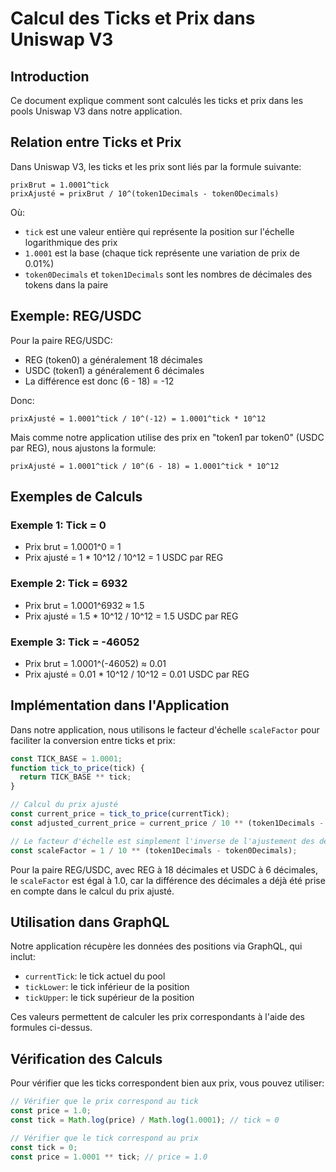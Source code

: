 # Calcul des Ticks et Prix dans Uniswap V3

## Introduction

Ce document explique comment sont calculés les ticks et prix dans les pools Uniswap V3 dans notre application.

## Relation entre Ticks et Prix

Dans Uniswap V3, les ticks et les prix sont liés par la formule suivante:

```
prixBrut = 1.0001^tick
prixAjusté = prixBrut / 10^(token1Decimals - token0Decimals)
```

Où:

- `tick` est une valeur entière qui représente la position sur l'échelle logarithmique des prix
- `1.0001` est la base (chaque tick représente une variation de prix de 0.01%)
- `token0Decimals` et `token1Decimals` sont les nombres de décimales des tokens dans la paire

## Exemple: REG/USDC

Pour la paire REG/USDC:

- REG (token0) a généralement 18 décimales
- USDC (token1) a généralement 6 décimales
- La différence est donc (6 - 18) = -12

Donc:

```
prixAjusté = 1.0001^tick / 10^(-12) = 1.0001^tick * 10^12
```

Mais comme notre application utilise des prix en "token1 par token0" (USDC par REG), nous ajustons la formule:

```
prixAjusté = 1.0001^tick / 10^(6 - 18) = 1.0001^tick * 10^12
```

## Exemples de Calculs

### Exemple 1: Tick = 0

- Prix brut = 1.0001^0 = 1
- Prix ajusté = 1 \* 10^12 / 10^12 = 1 USDC par REG

### Exemple 2: Tick = 6932

- Prix brut = 1.0001^6932 ≈ 1.5
- Prix ajusté = 1.5 \* 10^12 / 10^12 = 1.5 USDC par REG

### Exemple 3: Tick = -46052

- Prix brut = 1.0001^(-46052) ≈ 0.01
- Prix ajusté = 0.01 \* 10^12 / 10^12 = 0.01 USDC par REG

## Implémentation dans l'Application

Dans notre application, nous utilisons le facteur d'échelle `scaleFactor` pour faciliter la conversion entre ticks et prix:

```javascript
const TICK_BASE = 1.0001;
function tick_to_price(tick) {
  return TICK_BASE ** tick;
}

// Calcul du prix ajusté
const current_price = tick_to_price(currentTick);
const adjusted_current_price = current_price / 10 ** (token1Decimals - token0Decimals);

// Le facteur d'échelle est simplement l'inverse de l'ajustement des décimales
const scaleFactor = 1 / 10 ** (token1Decimals - token0Decimals);
```

Pour la paire REG/USDC, avec REG à 18 décimales et USDC à 6 décimales, le `scaleFactor` est égal à 1.0, car la différence des décimales a déjà été prise en compte dans le calcul du prix ajusté.

## Utilisation dans GraphQL

Notre application récupère les données des positions via GraphQL, qui inclut:

- `currentTick`: le tick actuel du pool
- `tickLower`: le tick inférieur de la position
- `tickUpper`: le tick supérieur de la position

Ces valeurs permettent de calculer les prix correspondants à l'aide des formules ci-dessus.

## Vérification des Calculs

Pour vérifier que les ticks correspondent bien aux prix, vous pouvez utiliser:

```javascript
// Vérifier que le prix correspond au tick
const price = 1.0;
const tick = Math.log(price) / Math.log(1.0001); // tick ≈ 0

// Vérifier que le tick correspond au prix
const tick = 0;
const price = 1.0001 ** tick; // price = 1.0
```
